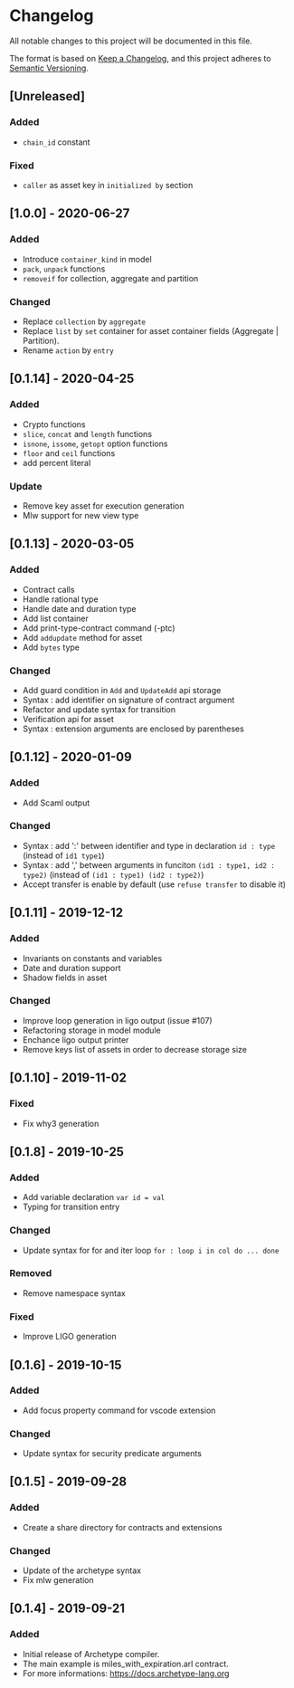 # Changelog
All notable changes to this project will be documented in this file.

The format is based on [Keep a Changelog](https://keepachangelog.com/en/1.0.0/),
and this project adheres to [Semantic Versioning](https://semver.org/spec/v2.0.0.html).

## [Unreleased]
### Added
 - `chain_id` constant

### Fixed
 - `caller` as asset key in `initialized by` section

## [1.0.0] - 2020-06-27
### Added
 - Introduce `container_kind` in model
 - `pack`, `unpack` functions
 - `removeif` for collection, aggregate and partition

### Changed
 - Replace `collection` by `aggregate`
 - Replace `list` by `set` container for asset container fields (Aggregate | Partition).
 - Rename `action` by `entry`

## [0.1.14] - 2020-04-25
### Added
 - Crypto functions
 - `slice`, `concat` and `length` functions
 - `isnone`, `issome`, `getopt` option functions
 - `floor` and `ceil` functions
 - add percent literal

### Update
 - Remove key asset for execution generation
 - Mlw support for new view type

## [0.1.13] - 2020-03-05
### Added
 - Contract calls
 - Handle rational type
 - Handle date and duration type
 - Add list container
 - Add print-type-contract command (-ptc)
 - Add `addupdate` method for asset
 - Add `bytes` type

### Changed
 - Add guard condition in `Add` and `UpdateAdd` api storage
 - Syntax : add identifier on signature of contract argument
 - Refactor and update syntax for transition
 - Verification api for asset
 - Syntax : extension arguments are enclosed by parentheses

## [0.1.12] - 2020-01-09
### Added
 - Add Scaml output

### Changed
 - Syntax : add ':' between identifier and type in declaration `id : type` (instead of `id1 type1`)
 - Syntax : add ',' between arguments in funciton `(id1 : type1, id2 : type2)` (instead of `(id1 : type1) (id2 : type2)`)
 - Accept transfer is enable by default (use `refuse transfer` to disable it)

## [0.1.11] - 2019-12-12
### Added
 - Invariants on constants and variables
 - Date and duration support
 - Shadow fields in asset

### Changed
 - Improve loop generation in ligo output (issue #107)
 - Refactoring storage in model module
 - Enchance ligo output printer
 - Remove keys list of assets in order to decrease storage size


## [0.1.10] - 2019-11-02
### Fixed
 - Fix why3 generation


## [0.1.8] - 2019-10-25
### Added
 - Add variable declaration `var id = val`
 - Typing for transition entry

### Changed
 - Update syntax for for and iter loop `for : loop i in col do ... done`

### Removed
 - Remove namespace syntax

### Fixed
 - Improve LIGO generation


## [0.1.6] - 2019-10-15
### Added
 - Add focus property command for vscode extension

### Changed
 - Update syntax for security predicate arguments


## [0.1.5] - 2019-09-28
### Added
 - Create a share directory for contracts and extensions

### Changed
 - Update of the archetype syntax
 - Fix mlw generation

## [0.1.4] - 2019-09-21
### Added
 - Initial release of Archetype compiler.
 - The main example is miles_with_expiration.arl contract.
 - For more informations: https://docs.archetype-lang.org

